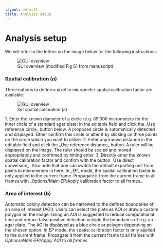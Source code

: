 ```yaml
---
layout: default
title: Analysis setup
---
```

# Analysis setup

We will refer to the letters on the image below for the following instructions:
<figure>
  <img src="{{site.url}}/assets/images/Detect_1.png" alt="GUI overview" heigth="550px"/>
  <figcaption>GUI overview (modified Fig S1 from manuscript) </figcaption>
</figure>


### Spatial calibration (*a*)
Three options to define a pixel to micrometer spatial calibration factor are available:
<figure>
  <img src="{{site.url}}/assets/images/Detect_2.png" alt="GUI overview"/>
  <figcaption> Set spatial calibration (a) </figcaption>
</figure>
1. Enter the known diameter of a circle (e.g. 89’000 micrometers for the inner circle of a standard agar plate) in the editable field and click the _Use reference circle_ button below. A proposed circle is automatically detected and displayed. Either confirm this circle or alter it by clicking on three points on the circle which you want to utilize.
2. Enter any known distance in the editable field and click the _Use reference distance_ button. A ruler will be displayed on the image. The ruler should be scaled and moved appropriately and confirmed by hitting enter.
3. Directly enter the known spatial calibration factor and confirm with the button _Use direct conversion_.
Also note that one can switch the default exporting unit from pixels to micrometers in here.
In _EP_ mode, the spatial calibration factor is only applied to the current frame. Propagate it from the current frame to all frames with _Options/Main-EP/Apply calibration factor to all frames_.

### Area of interest (*b*)
Automatic colony detection can be narrowed to the defined boundaries of an area of interest (AOI). Users can select the plate as AOI or draw a custom polygon on the image. Using an AOI is suggested to reduce computational time and reduce false positive detection outside the boundaries of e.g. an agar plate. The AOI is displayed as a blue circle or polygon depending on the chosen option.
In _EP_ mode, the spatial calibration factor is only applied to the current frame. Propagate it from the current frame to all frames with _Options/Main-EP/Apply AOI to all frames_.
